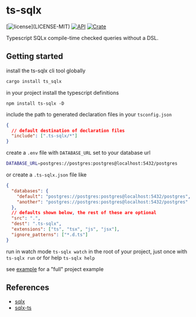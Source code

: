 # ts-sqlx

[![license](https://img.shields.io/badge/license-MIT%2FApache--2.0-blue")](LICENSE-MIT)
[![API](https://docs.rs/ts_sqlx/badge.svg)](https://docs.rs/ts-sqlx)
[![Crate](https://img.shields.io/crates/v/ts-sqlx.svg)](https://crates.io/crates/ts-sqlx)

Typescript SQLx compile-time checked queries without a DSL.

## Getting started

install the ts-sqlx cli tool globally

```bash
cargo install ts_sqlx
```

in your project install the typescript definitions

```
npm install ts-sqlx -D
```

include the path to generated declaration files in your `tsconfig.json`

```json
{
  // default destination of declaration files
  "include": [".ts-sqlx/*"]
}
```

create a `.env` file with `DATABASE_URL` set to your database url

```bash
DATABASE_URL=postgres://postgres:postgres@localhost:5432/postgres
```

or create a `.ts-sqlx.json` file like

```json
{
  "databases": {
    "default": "postgres://postgres:postgres@localhost:5432/postgres",
    "another": "postgres://postgres:postgres@localhost:5432/postgres"
  },
  // defaults shown below, the rest of these are optional
  "src": ".",
  "dest": ".ts-sqlx",
  "extensions": ["ts", "tsx", "js", "jsx"],
  "ignore_patterns": ["*.d.ts"]
}
```

run in watch mode `ts-sqlx watch` in the root of your project, just once with `ts-sqlx run` or for help `ts-sqlx help`

see [example](https://github.com/nathanfaucett/ts-sqlx/tree/main/node/example) for a "full" project example

## References

- [sqlx](https://github.com/launchbadge/sqlx)
- [sqlx-ts](https://github.com/JasonShin/sqlx-ts)
